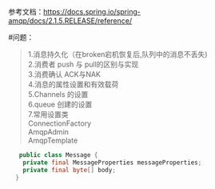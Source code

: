 
参考文档：https://docs.spring.io/spring-amqp/docs/2.1.5.RELEASE/reference/


#问题：</br>
  >1.消息持久化（在broken宕机恢复后,队列中的消息不丢失) </br>
  2.消费者 push 与 pull的区别与实现</br>
  3.消费确认  ACK与NAK</br>
  4.消息的属性设置和有效载荷</br>
  5.Channels 的设置</br>
  6.queue 创建的设置</br>
  7.常用设置类</br>
    ConnectionFactory</br>
    AmqpAdmin</br>
    AmqpTemplate</br>
    
```Java 
   public class Message {
    private final MessageProperties messageProperties;
    private final byte[] body;
  }
```
  
  
    
  
